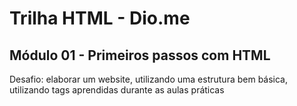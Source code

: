 # Trilha HTML - Dio.me
## Módulo 01 - Primeiros passos com HTML

Desafio: elaborar um website, utilizando uma estrutura bem básica, utilizando tags aprendidas durante as aulas práticas
